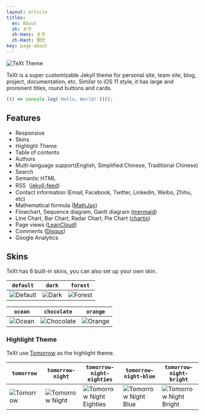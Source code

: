 ```yaml
---
layout: article
titles:
  en: About
  zh: 关于
  zh-Hans: 关于
  zh-Hant: 關於
key: page-about
---
```


![TeXt Theme](https://raw.githubusercontent.com/kitian616/jekyll-TeXt-theme/master/screenshots/TeXt-home.png)

TeXt is a super customizable Jekyll theme for personal site, team site, blog, project, documentation, etc. Similar to iOS 11 style, it has large and prominent titles, round buttons and cards.

```javascript
(() => console.log('Hello, World!'))();
```

## Features

- Responsive
- Skins
- Highlight Theme
- Table of contents
- Authors
- Multi-language support(English, Simplified Chinese, Traditional Chinese)
- Search
- Semantic HTML
- RSS（[jekyll-feed](https://github.com/jekyll/jekyll-feed))
- Contact information (Email, Facebook, Twitter, Linkedin, Weibo, Zhihu, etc)
- Mathematical formula ([MathJax](https://www.mathjax.org/))
- Flowchart, Sequence diagram, Gantt diagram ([mermaid](https://mermaidjs.github.io/))
- Line Chart, Bar Chart, Radar Chart, Pie Chart ([chartjs](http://www.chartjs.org/))
- Page views ([LeanCloud](https://leancloud.cn/))
- Comments ([Disqus](https://disqus.com/))
- Google Analytics

## Skins

TeXt has 6 built-in skins, you can also set up your own skin.

| `default` | `dark` | `forest` |
| --- |  --- | --- |
| ![Default](https://raw.githubusercontent.com/kitian616/jekyll-TeXt-theme/master/screenshots/skins_default.png) | ![Dark](https://raw.githubusercontent.com/kitian616/jekyll-TeXt-theme/master/screenshots/skins_dark.png) | ![Forest](https://raw.githubusercontent.com/kitian616/jekyll-TeXt-theme/master/screenshots/skins_forest.png) |

| `ocean` | `chocolate` | `orange` |
| --- |  --- | --- |
| ![Ocean](https://raw.githubusercontent.com/kitian616/jekyll-TeXt-theme/master/screenshots/skins_ocean.png) | ![Chocolate](https://raw.githubusercontent.com/kitian616/jekyll-TeXt-theme/master/screenshots/skins_chocolate.png) | ![Orange](https://raw.githubusercontent.com/kitian616/jekyll-TeXt-theme/master/screenshots/skins_orange.png) |

### Highlight Theme

TeXt use [Tomorrow](https://github.com/chriskempson/tomorrow-theme) as the highlight theme.

| `tomorrow` | `tomorrow-night` | `tomorrow-night-eighties` | `tomorrow-night-blue` | `tomorrow-night-bright` |
| --- |  --- | --- | --- |  --- |
| ![Tomorrow](https://raw.githubusercontent.com/kitian616/jekyll-TeXt-theme/master/screenshots/highlight_tomorrow.png) | ![Tomorrow Night](https://raw.githubusercontent.com/kitian616/jekyll-TeXt-theme/master/screenshots/highlight_tomorrow-night.png) | ![Tomorrow Night Eighties](https://raw.githubusercontent.com/kitian616/jekyll-TeXt-theme/master/screenshots/highlight_tomorrow-night-eighties.png) | ![Tomorrow Night Blue](https://raw.githubusercontent.com/kitian616/jekyll-TeXt-theme/master/screenshots/highlight_tomorrow-night-blue.png) | ![Tomorrow Night Bright](https://raw.githubusercontent.com/kitian616/jekyll-TeXt-theme/master/screenshots/highlight_tomorrow-night-bright.png) |